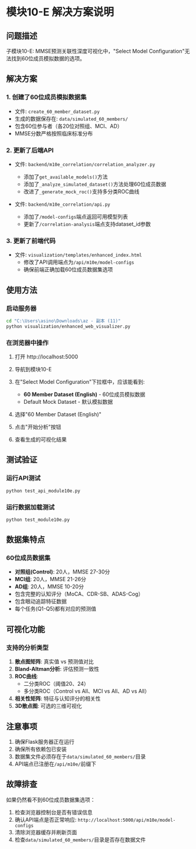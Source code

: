 # 模块10-E 解决方案说明

## 问题描述
子模块10-E: MMSE预测关联性深度可视化中，"Select Model Configuration"无法找到60位成员模拟数据的选项。

## 解决方案

### 1. 创建了60位成员模拟数据集
- 文件: `create_60_member_dataset.py`
- 生成的数据保存在: `data/simulated_60_members/`
- 包含60位参与者（各20位对照组、MCI、AD）
- MMSE分数严格按照临床标准分布

### 2. 更新了后端API
- 文件: `backend/m10e_correlation/correlation_analyzer.py`
  - 添加了`get_available_models()`方法
  - 添加了`_analyze_simulated_dataset()`方法处理60位成员数据
  - 改进了`_generate_mock_roc()`支持多分类ROC曲线

- 文件: `backend/m10e_correlation/api.py`
  - 添加了`/model-configs`端点返回可用模型列表
  - 更新了`/correlation-analysis`端点支持dataset_id参数

### 3. 更新了前端代码
- 文件: `visualization/templates/enhanced_index.html`
  - 修改了API调用端点为`/api/m10e/model-configs`
  - 确保前端正确加载60位成员数据集选项

## 使用方法

### 启动服务器
```bash
cd "C:\Users\asino\Downloads\az - 副本 (11)"
python visualization/enhanced_web_visualizer.py
```

### 在浏览器中操作
1. 打开 http://localhost:5000
2. 导航到模块10-E
3. 在"Select Model Configuration"下拉框中，应该能看到:
   - **60 Member Dataset (English)** - 60位成员模拟数据
   - Default Mock Dataset - 默认模拟数据

4. 选择"60 Member Dataset (English)"
5. 点击"开始分析"按钮
6. 查看生成的可视化结果

## 测试验证

### 运行API测试
```bash
python test_api_module10e.py
```

### 运行数据加载测试
```bash
python test_module10e.py
```

## 数据集特点

### 60位成员数据集
- **对照组(Control)**: 20人，MMSE 27-30分
- **MCI组**: 20人，MMSE 21-26分  
- **AD组**: 20人，MMSE 10-20分
- 包含完整的认知评分（MoCA、CDR-SB、ADAS-Cog）
- 包含眼动追踪特征数据
- 每个任务(Q1-Q5)都有对应的预测值

## 可视化功能

### 支持的分析类型
1. **散点图矩阵**: 真实值 vs 预测值对比
2. **Bland-Altman分析**: 评估预测一致性
3. **ROC曲线**: 
   - 二分类ROC（阈值20、24）
   - 多分类ROC（Control vs All、MCI vs All、AD vs All）
4. **相关性矩阵**: 特征与认知评分的相关性
5. **3D散点图**: 可选的三维可视化

## 注意事项
1. 确保Flask服务器正在运行
2. 确保所有依赖包已安装
3. 数据集文件必须存在于`data/simulated_60_members/`目录
4. API端点已注册在`/api/m10e/`前缀下

## 故障排查
如果仍然看不到60位成员数据集选项：
1. 检查浏览器控制台是否有错误信息
2. 确认API端点是否正常响应: `http://localhost:5000/api/m10e/model-configs`
3. 清除浏览器缓存并刷新页面
4. 检查`data/simulated_60_members/`目录是否存在数据文件